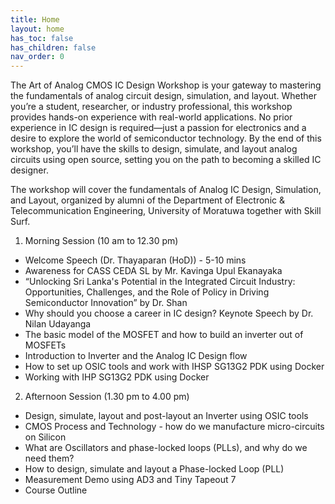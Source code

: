 ```yaml
---
title: Home
layout: home
has_toc: false
has_children: false
nav_order: 0
---
```


The Art of Analog CMOS IC Design Workshop is your gateway to mastering the fundamentals of analog circuit design, simulation, and layout. Whether you’re a student, researcher, or industry professional, this workshop provides hands-on experience with real-world applications. No prior experience in IC design is required—just a passion for electronics and a desire to explore the world of semiconductor technology. By the end of this workshop, you’ll have the skills to design, simulate, and layout analog circuits using open source, setting you on the path to becoming a skilled IC designer.

The workshop will cover the fundamentals of Analog IC Design, Simulation, and Layout, organized by alumni of the Department of Electronic & Telecommunication Engineering, University of Moratuwa together with Skill Surf.

1. Morning Session (10 am to 12.30 pm)
- Welcome Speech (Dr. Thayaparan (HoD)) - 5-10 mins
- Awareness for CASS CEDA SL by Mr. Kavinga Upul Ekanayaka
- “Unlocking Sri Lanka's Potential in the Integrated Circuit Industry: Opportunities, Challenges, and the Role of Policy in Driving Semiconductor Innovation” by Dr. Shan
- Why should you choose a career in IC design? Keynote Speech by Dr. Nilan Udayanga
- The basic model of the MOSFET and how to build an inverter out of MOSFETs
- Introduction to Inverter and the Analog IC Design flow
- How to set up OSIC tools and work with IHSP SG13G2 PDK using Docker
- Working with IHP SG13G2 PDK using Docker

2. Afternoon Session (1.30 pm to 4.00 pm)
- Design, simulate, layout and post-layout an Inverter using OSIC tools
- CMOS Process and Technology - how do we manufacture micro-circuits on Silicon
- What are Oscillators and phase-locked loops (PLLs), and why do we need them?
- How to design, simulate and layout a Phase-locked Loop (PLL)
- Measurement Demo using AD3 and Tiny Tapeout 7
- Course Outline

